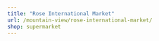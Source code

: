 ```yaml
---
title: "Rose International Market"
url: /mountain-view/rose-international-market/
shop: supermarket
---
```

